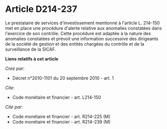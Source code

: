# Article D214-237

Le prestataire de services d'investissement mentionné à l'article L. 214-150 met en place une procédure d'alerte relative aux
anomalies constatées dans l'exercice de son contrôle. Cette procédure est adaptée à la nature des anomalies constatées et
prévoit une information successive des dirigeants de la société de gestion et des entités chargées du contrôle et de la
surveillance de la SICAF.

**Liens relatifs à cet article**

_Créé par_:

  - Décret n°2010-1101 du 20 septembre 2010 - art. 1

_Cite_:

  - Code monétaire et financier - art. L214-150

_Cité par_:

  - Code monétaire et financier - art. R214-225 (M)
  - Code monétaire et financier - art. R214-239 (M)
